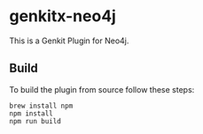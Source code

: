 # genkitx-neo4j

This is a Genkit Plugin for Neo4j.

## Build

To build the plugin from source follow these steps:

    brew install npm
    npm install
    npm run build
